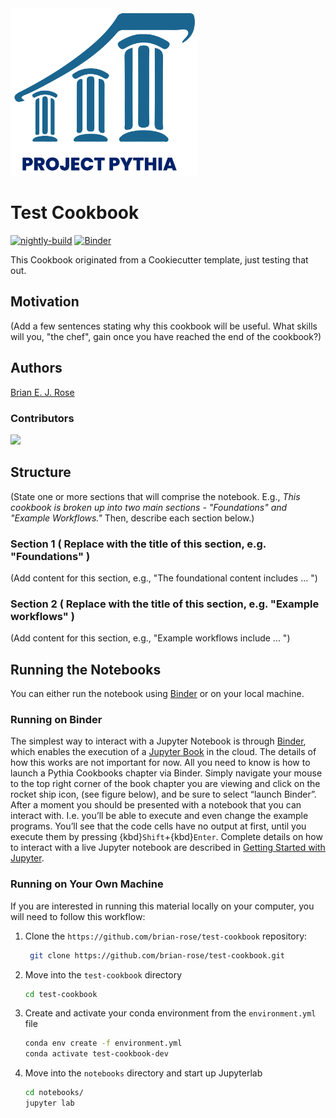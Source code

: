 <img src="thumbnail.png" alt="thumbnail" width="300"/>

# Test Cookbook

[![nightly-build](https://github.com/brian-rose/test-cookbook/actions/workflows/nightly-build.yaml/badge.svg)](https://github.com/brian-rose/test-cookbook/actions/workflows/nightly-build.yaml)
[![Binder](https://binder.projectpythia.org/badge_logo.svg)](https://binder.projectpythia.org/v2/gh/brian-rose/test-cookbook/main?labpath=notebooks)

This Cookbook originated from a Cookiecutter template, just testing that out.

## Motivation

(Add a few sentences stating why this cookbook will be useful. What skills will you, "the chef", gain once you have reached the end of the cookbook?)

## Authors

[Brian E. J. Rose](@brian-rose)

### Contributors

<a href="https://github.com/brian-rose/test-cookbook/graphs/contributors">
  <img src="https://contrib.rocks/image?repo=brian-rose/test-cookbook" />
</a>

## Structure

(State one or more sections that will comprise the notebook. E.g., _This cookbook is broken up into two main sections - "Foundations" and "Example Workflows."_ Then, describe each section below.)

### Section 1 ( Replace with the title of this section, e.g. "Foundations" )

(Add content for this section, e.g., "The foundational content includes ... ")

### Section 2 ( Replace with the title of this section, e.g. "Example workflows" )

(Add content for this section, e.g., "Example workflows include ... ")

## Running the Notebooks

You can either run the notebook using [Binder](https://binder.projectpythia.org/) or on your local machine.

### Running on Binder

The simplest way to interact with a Jupyter Notebook is through
[Binder](https://binder.projectpythia.org/), which enables the execution of a
[Jupyter Book](https://jupyterbook.org) in the cloud. The details of how this works are not
important for now. All you need to know is how to launch a Pythia
Cookbooks chapter via Binder. Simply navigate your mouse to
the top right corner of the book chapter you are viewing and click
on the rocket ship icon, (see figure below), and be sure to select
“launch Binder”. After a moment you should be presented with a
notebook that you can interact with. I.e. you’ll be able to execute
and even change the example programs. You’ll see that the code cells
have no output at first, until you execute them by pressing
{kbd}`Shift`\+{kbd}`Enter`. Complete details on how to interact with
a live Jupyter notebook are described in [Getting Started with
Jupyter](https://foundations.projectpythia.org/foundations/getting-started-jupyter.html).

### Running on Your Own Machine

If you are interested in running this material locally on your computer, you will need to follow this workflow:


1. Clone the `https://github.com/brian-rose/test-cookbook` repository:

   ```bash
    git clone https://github.com/brian-rose/test-cookbook.git
   ```

1. Move into the `test-cookbook` directory
   ```bash
   cd test-cookbook
   ```
1. Create and activate your conda environment from the `environment.yml` file
   ```bash
   conda env create -f environment.yml
   conda activate test-cookbook-dev
   ```
1. Move into the `notebooks` directory and start up Jupyterlab
   ```bash
   cd notebooks/
   jupyter lab
   ```
